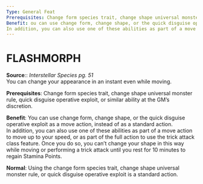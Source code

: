 ```yaml
---
Type: General Feat
Prerequisites: Change form species trait, change shape universal monster rule, quick disguise operative exploit, or similar ability at the GM’s discretion.
Benefit: ou can use change form, change shape, or the quick disguise operative exploit as a move action, instead of as a standard action.  
In addition, you can also use one of these abilities as part of a move action to move up to your speed, or as part of the full action to use the trick attack class feature. Once you do so, you can’t change your shape in this way while moving or performing a trick attack until you rest for 10 minutes to regain Stamina Points.
---
```

# FLASHMORPH
**Source**:: _Interstellar Species pg. 51_  
You can change your appearance in an instant even while moving.

**Prerequisites**: Change form species trait, change shape universal monster rule, quick disguise operative exploit, or similar ability at the GM’s discretion.

**Benefit**: You can use change form, change shape, or the quick disguise operative exploit as a move action, instead of as a standard action.  
In addition, you can also use one of these abilities as part of a move action to move up to your speed, or as part of the full action to use the trick attack class feature. Once you do so, you can’t change your shape in this way while moving or performing a trick attack until you rest for 10 minutes to regain Stamina Points.

**Normal**: Using the change form species trait, change shape universal monster rule, or quick disguise operative exploit is a standard action.
